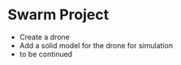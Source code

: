 # Swarm Project
- Create a drone
- Add a solid model for the drone for simulation
- to be continued
